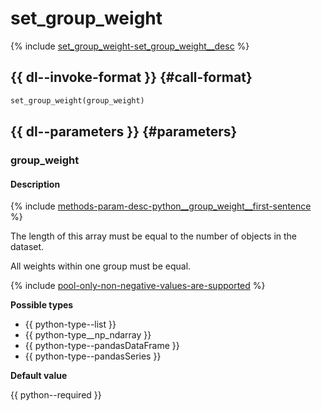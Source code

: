 # set_group_weight

{% include [set_group_weight-set_group_weight__desc](../_includes/work_src/reusage-python/set_group_weight__desc.md) %}


## {{ dl--invoke-format }} {#call-format}

```python
set_group_weight(group_weight)
```

## {{ dl--parameters }} {#parameters}

### group_weight

#### Description

{% include [methods-param-desc-python__group_weight__first-sentence](../_includes/work_src/reusage/python__group_weight__first-sentence.md) %}

The length of this array must be equal to the number of objects in the dataset.

All weights within one group must be equal.

{% include [pool-only-non-negative-values-are-supported](../_includes/work_src/reusage-python/only-non-negative-values-are-supported.md) %}

**Possible types**

- {{ python-type--list }}
- {{ python-type__np_ndarray }}
- {{ python-type--pandasDataFrame }}
- {{ python-type--pandasSeries }}

**Default value**

{{ python--required }}
